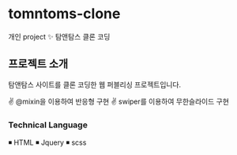 # tomntoms-clone
개인 project ✨ 탐앤탐스 클론 코딩 

## 프로젝트 소개 
탐앤탐스 사이트를 클론 코딩한 웹 퍼블리싱 프로젝트입니다.

✌ @mixin을  이용하여 반응형 구현 
✌ swiper를  이용하여 무한슬라이드 구현

### Technical Language
◾ HTML 
◾ Jquery
◾ scss 





